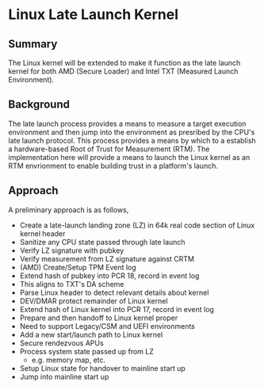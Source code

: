 Linux Late Launch Kernel
========================

## Summary

The Linux kernel will be extended to make it function as the late launch kernel
for both AMD (Secure Loader) and Intel TXT (Measured Launch Environment). 

## Background

The late launch process provides a means to measure a target execution
environment and then jump into the environment as presribed by the CPU's late
launch protocol. This process provides a means by which to a establish a
hardware-based Root of Trust for Measurement (RTM). The implementation here
will provide a means to launch the Linux kernel as an RTM envrionment to enable
building trust in a platform's launch.

## Approach

A preliminary approach is as follows,
 * Create a late-launch landing zone (LZ) in 64k real code section of Linux
   kernel header
  * Sanitize any CPU state passed through late launch
  * Verify LZ signature with pubkey
  * Verify measurement from LZ signature against CRTM
  * (AMD) Create/Setup TPM Event log
  * Extend hash of pubkey into PCR 18, record in event log
   * This aligns to TXT's DA scheme
  * Parse Linux header to detect relevant details about kernel
  * DEV/DMAR protect remainder of Linux kernel
  * Extend hash of Linux kernel into PCR 17, record in event log
  * Prepare and then handoff to Linux kernel proper
   * Need to support Legacy/CSM and UEFI environments
 * Add a new start/launch path to Linux kernel
  * Secure rendezvous APUs
  * Process system state passed up from LZ
    * e.g. memory map, etc.
  * Setup Linux state for handover to mainline start up
  * Jump into mainline start up
